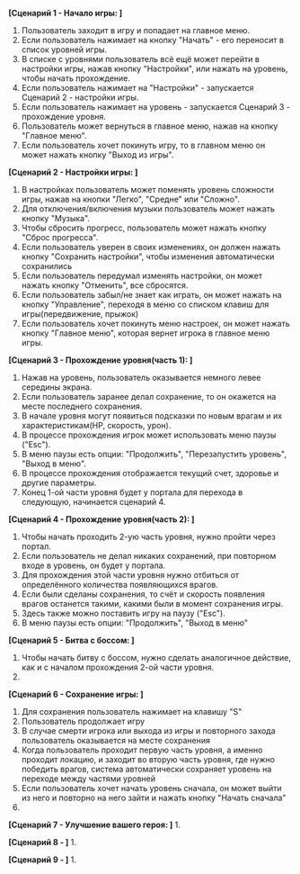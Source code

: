 **[Сценарий 1 - Начало игры: ]**
1. Пользователь заходит в игру и попадает на главное меню.
2. Если пользователь нажимает на кнопку "Начать" - его переносит в список уровней игры.
3. В списке с уровнями пользователь всё ещё может перейти в настройки игры, нажав кнопку "Настройки", или нажать на уровень, чтобы начать прохождение.
4. Если пользователь нажимает на "Настройки" - запускается Сценарий 2 - настройки игры.
5. Если пользователь нажимает на уровень - запускается Сценарий 3 - прохождение уровня.
6. Пользователь может вернуться в главное меню, нажав на кнопку "Главное меню".
7. Если пользователь хочет покинуть игру, то в главном меню он может нажать кнопку "Выход из игры".

**[Сценарий 2 - Настройки игры: ]**
1. В настройках пользователь может поменять уровень сложности игры, нажав на кнопки "Легко", "Средне" или "Сложно".
2. Для отключения/включения музыки пользователь может нажать кнопку "Музыка".
3. Чтобы сбросить прогресс, пользователь может нажать кнопку "Сброс прогресса".
4. Если пользователь уверен в своих изменениях, он должен нажать кнопку "Сохранить настройки", чтобы изменения автоматически сохранились
5. Если пользователь передумал изменять настройки, он может нажать кнопку "Отменить", все сбросятся. 
6. Если пользователь забыл/не знает как играть, он может нажать на кнопку "Управление", переходя в меню со списком клавиш для игры(передвижение, прыжок)
7. Если пользователь хочет покинуть меню настроек, он может нажать кнопку "Главное меню", которая вернет игрока в главное меню игры.

**[Сценарий 3 - Прохождение уровня(часть 1): ]**
1. Нажав на уровень, пользователь оказывается немного левее середины экрана.
2. Если пользователь заранее делал сохранение, то он окажется на месте последнего сохранения.
3. В начале уровня могут появиться подсказки по новым врагам и их характеристикам(HP, скорость, урон).
4. В процессе прохождения игрок может использовать меню паузы ("Esc").
5. В меню паузы есть опции: "Продолжить", "Перезапустить уровень", "Выход в меню".
6. В процессе прохождения отображается текущий счет, здоровье и другие параметры.
7. Конец 1-ой части уровня будет у портала для перехода в следующую, начинается сценарий 4.

**[Сценарий 4 - Прохождение уровня(часть 2): ]**
1. Чтобы начать проходить 2-ую часть уровня, нужно пройти через портал.
2. Если пользователь не делал никаких сохранений, при повторном входе в уровень, он будет у портала.
3. Для прохождения этой части уровня нужно отбиться от определённого количества появляющихся врагов.
4. Если были сделаны сохранения, то счёт и скорость появления врагов останется такими, какими были в момент сохранения игры.
5. Здесь также можно поставить игру на паузу ("Esc").
6. В меню паузы есть опции: "Продолжить", "Выход в меню"

**[Сценарий 5 - Битва с боссом: ]**
1. Чтобы начать битву с боссом, нужно сделать аналогичное действие, как и с началом прохождения 2-ой части уровня.
2. 

**[Сценарий 6 - Сохранение игры: ]**
1. Для сохранения пользователь нажимает на клавишу "S"
2. Пользователь продолжает игру
3. В случае смерти игрока или выхода из игры и повторного захода пользователь оказывается на месте сохранения
4. Когда пользователь проходит первую часть уровня, а именно проходит локацию, и заходит во вторую часть уровня, 
где нужно победить врагов, система автоматически сохраняет уровень на переходе между частями уровней
5. Если пользователь хочет начать уровень сначала, он может выйти из него и повторно на него зайти и нажать кнопку "Начать сначала"
6. 

**[Сценарий 7 - Улучшение вашего героя: ]**
1. 

**[Сценарий 8 - ]**
1.

**[Сценарий 9 - ]**
1.